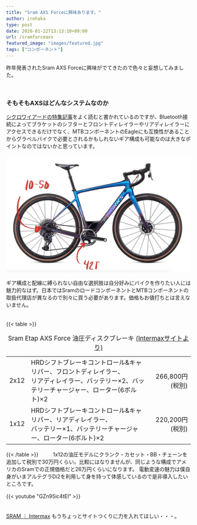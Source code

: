 ```yaml
---
title: "Sram AXS Forceに興味あります。"
author: irohaka
type: post
date: 2020-01-22T13:13:10+09:00
url: /sramforceaxs
featured_image: "images/featured.jpg"
tags: ["コンポーネント"]
---
```


昨年発表されたSram AXS Forceに興味がでてきたので色々と妄想してみました。
<!--more-->
<br>

### そもそもAXSはどんなシステムなのか

[シクロワイアードの特集記事](https://www.cyclowired.jp/microsite/node/287363)をよく読むと書かれているのですが、Bluetooth接続によってブラケットのシフターとフロントディレイラーやリアディレイラーにアクセスできるだけでなく、MTBコンポーネントのEagleにも互換性があることからグラベルバイクで必要とされるかもしれないギア構成も可能なのは大きなポイントなのではないかと思っています。  
　  
![こういう構成も可能](images/2020-sramaxsforce01.jpg)
　　  

ギア構成と配線に縛られない自由な選択肢は自分好みにバイクを作りたい人には魅力的なはず。日本ではSramのロードコンポーネントとMTBコンポーネントの取扱代理店が異なるので別々に買う必要があります。価格もお値打ちとは言えないません。  
　  

{{< table >}}
<table style="font-size:17px;"><caption >
Sram Etap AXS Force  油圧ディスクブレーキ <a href="http://www.intermax.co.jp/products/sram/etap_axs.html" target="blank" >(Intermaxサイトより)</a>
</caption>
  <tr><td>2x12</td><td>HRDシフトブレーキコントロール&キャリパー、フロントディレイラー、<br>リアディレイラー、バッテリー×2、バッテリーチャージャー、ローター(6ボルト)×2</td><td style="text-align:right">266,800円(税別)</td></tr>
  <tr><td>1x12</td><td>HRDシフトブレーキコントロール&キャリパー、リアディレイラー、<br>バッテリー×1、バッテリーチャージャー、ローター(6ボルト)×2</td><td style="text-align:right">220,200円(税別)</td></tr>
</table>
{{< /table >}} 
　  
　  
1x12の油圧モデルにクランク・カセット・BB・チェーンを追加して税別で30万円くらい。比較にはなりませんが、同じような構成でアメリカのSramでの正規価格だと26万円くらいになります。  
電動変速の魅力は僕自身がいまアルテグラDi2を利用して身を持って体感しているので是非導入したいところです。  
　  



{{< youtube "GZn95ic4tEI" >}}
　　  
　  

[SRAM ｜ Intermax](http://www.intermax.co.jp/products/sram/index.html)
もうちょっとサイトつくりに力を入れてほしい・・・。